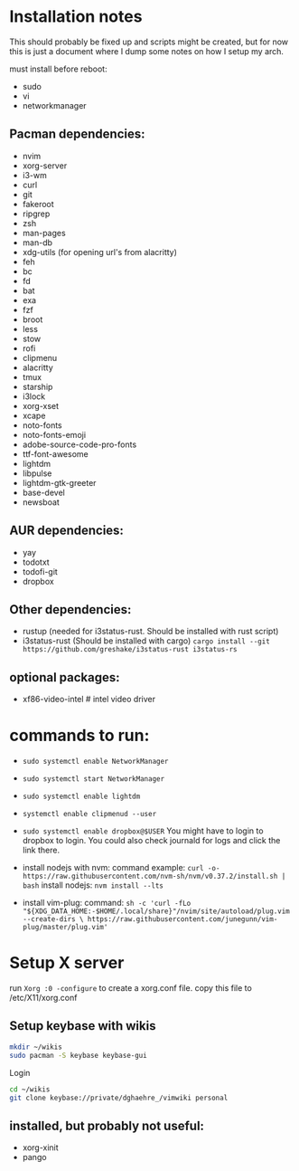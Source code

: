 # Installation notes

This should probably be fixed up and scripts might be created, but for now this is just a document where I dump some notes on how I setup my arch.

must install before reboot:
- sudo
- vi
- networkmanager

## Pacman dependencies:
- nvim
- xorg-server
- i3-wm
- curl
- git
- fakeroot
- ripgrep
- zsh
- man-pages
- man-db
- xdg-utils (for opening url's from alacritty)
- feh
- bc
- fd
- bat
- exa
- fzf
- broot
- less
- stow
- rofi
- clipmenu
- alacritty
- tmux
- starship
- i3lock
- xorg-xset
- xcape
- noto-fonts
- noto-fonts-emoji
- adobe-source-code-pro-fonts
- ttf-font-awesome
- lightdm
- libpulse
- lightdm-gtk-greeter
- base-devel
- newsboat

## AUR dependencies:
- yay
- todotxt
- todofi-git
- dropbox

## Other dependencies:
- rustup (needed for i3status-rust. Should be installed with rust script)
- i3status-rust (Should be installed with cargo)
  `cargo install --git https://github.com/greshake/i3status-rust i3status-rs`

## optional packages:
- xf86-video-intel # intel video driver

# commands to run:
- `sudo systemctl enable NetworkManager`
- `sudo systemctl start NetworkManager`
- `sudo systemctl enable lightdm`
- `systemctl enable clipmenud --user`
- `sudo systemctl enable dropbox@$USER`
  You might have to login to dropbox to login.
  You could also check journald for logs and click the link there.

- install nodejs with nvm:
  command example: `curl -o- https://raw.githubusercontent.com/nvm-sh/nvm/v0.37.2/install.sh | bash`
  install nodejs: `nvm install --lts`

- install vim-plug:
  command: `sh -c 'curl -fLo "${XDG_DATA_HOME:-$HOME/.local/share}"/nvim/site/autoload/plug.vim --create-dirs \
       https://raw.githubusercontent.com/junegunn/vim-plug/master/plug.vim'`



# Setup X server
run `Xorg :0 -configure` to create a xorg.conf file. copy this file to /etc/X11/xorg.conf


## Setup keybase with wikis
```bash
mkdir ~/wikis
sudo pacman -S keybase keybase-gui
```
Login

```bash
cd ~/wikis
git clone keybase://private/dghaehre_/vimwiki personal
```





## installed, but probably not useful:
- xorg-xinit
- pango
